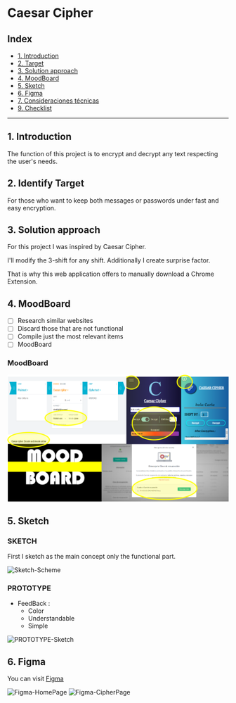 # Caesar Cipher
## Index 

* [1. Introduction](#1-Introduction)
* [2. Target](#2-Target)
* [3. Solution approach](#3-Solution-approach)
* [4. MoodBoard](#4-MoodBoard)
* [5. Sketch](#5-Sketch)
* [6. Figma](#6-Figma)
* [7. Consideraciones técnicas](#7-consideraciones-técnicas)
* [9. Checklist](#9-checklist)

***

## 1. Introduction

The function of this project is to encrypt and decrypt any text respecting the user's needs.

## 2. Identify Target

For those who want to keep both messages or passwords under fast and easy encryption.

## 3. Solution approach

For this project I was inspired by Caesar Cipher.

I'll modify the 3-shift for any shift.
Additionally I create surprise factor.

That is why this web application offers to manually download a Chrome Extension.

## 4. MoodBoard

* [ ] Research similar websites
* [ ] Discard those that are not functional
* [ ] Compile just the most relevant items
* [ ] MoodBoard

### MoodBoard

![MoodBoard](https://raw.githubusercontent.com/CarlaSanchezCorrea/LIM014-cipher/19a2f27d29d065c218ef1a6360cf5fb479ce259e/MoadBoard_Caesar_Cipher.png)

## 5. Sketch

### SKETCH

First I sketch as the main concept only the functional part.

![Sketch-Scheme](https://user-images.githubusercontent.com/75837291/106395358-e79ae400-63cf-11eb-885d-925c06676b72.png)

### PROTOTYPE 

* FeedBack : 
  - Color
  - Understandable
  - Simple
  
![PROTOTYPE-Sketch](https://user-images.githubusercontent.com/75837291/106395199-dc938400-63ce-11eb-8e9c-ee69f07f8145.png)

## 6. Figma

  You can visit [Figma](https://www.figma.com/file/3Ke6o7MSSgRzcXehpaBfrN/Sketch_Caesar_Cipher-%3CLab%3E-Project_01?node-id=2%3A0)

![Figma-HomePage](https://user-images.githubusercontent.com/75837291/106395199-dc938400-63ce-11eb-8e9c-ee69f07f8145.png)
![Figma-CipherPage](https://user-images.githubusercontent.com/75837291/106396139-1adf7200-63d4-11eb-831d-4d19c22812b3.png)



